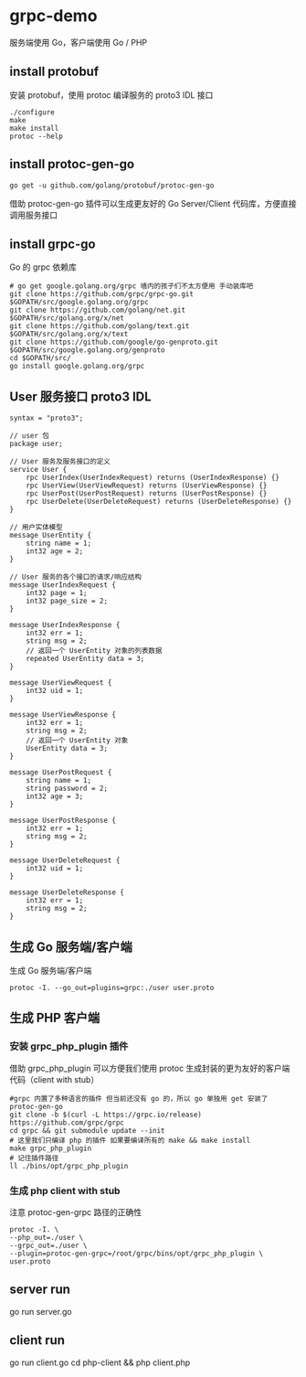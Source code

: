 # grpc-demo
服务端使用 Go，客户端使用 Go / PHP

## install protobuf
安装 protobuf，使用 protoc 编译服务的 proto3 IDL 接口
```
./configure
make 
make install
protoc --help
```
## install protoc-gen-go
```
go get -u github.com/golang/protobuf/protoc-gen-go
```
借助 protoc-gen-go 插件可以生成更友好的 Go Server/Client 代码库，方便直接调用服务接口

## install grpc-go
Go 的 grpc 依赖库
```
# go get google.golang.org/grpc 墙内的孩子们不太方便用 手动装库吧
git clone https://github.com/grpc/grpc-go.git $GOPATH/src/google.golang.org/grpc
git clone https://github.com/golang/net.git $GOPATH/src/golang.org/x/net
git clone https://github.com/golang/text.git $GOPATH/src/golang.org/x/text
git clone https://github.com/google/go-genproto.git $GOPATH/src/google.golang.org/genproto
cd $GOPATH/src/
go install google.golang.org/grpc
```
## User 服务接口 proto3 IDL
```
syntax = "proto3";
 
// user 包
package user;

// User 服务及服务接口的定义
service User {
    rpc UserIndex(UserIndexRequest) returns (UserIndexResponse) {}
    rpc UserView(UserViewRequest) returns (UserViewResponse) {}
    rpc UserPost(UserPostRequest) returns (UserPostResponse) {}
    rpc UserDelete(UserDeleteRequest) returns (UserDeleteResponse) {}
}

// 用户实体模型
message UserEntity {
    string name = 1;
    int32 age = 2;
}

// User 服务的各个接口的请求/响应结构
message UserIndexRequest {
    int32 page = 1;
    int32 page_size = 2;
}

message UserIndexResponse {
    int32 err = 1;
    string msg = 2;
    // 返回一个 UserEntity 对象的列表数据
    repeated UserEntity data = 3;
}

message UserViewRequest {
    int32 uid = 1;
}

message UserViewResponse {
    int32 err = 1;
    string msg = 2;
    // 返回一个 UserEntity 对象
    UserEntity data = 3;
}

message UserPostRequest {
    string name = 1;
    string password = 2;
    int32 age = 3;
}

message UserPostResponse {
    int32 err = 1;
    string msg = 2;
}

message UserDeleteRequest {
    int32 uid = 1;
}

message UserDeleteResponse {
    int32 err = 1;
    string msg = 2;
}
```
## 生成 Go 服务端/客户端
生成 Go 服务端/客户端
```
protoc -I. --go_out=plugins=grpc:./user user.proto
```
## 生成 PHP 客户端
### 安装 grpc_php_plugin 插件
借助 grpc_php_plugin 可以方便我们使用 protoc 生成封装的更为友好的客户端代码（client with stub）
```
#grpc 内置了多种语言的插件 但当前还没有 go 的，所以 go 单独用 get 安装了 protoc-gen-go
git clone -b $(curl -L https://grpc.io/release) https://github.com/grpc/grpc
cd grpc && git submodule update --init
# 这里我们只编译 php 的插件 如果要编译所有的 make && make install
make grpc_php_plugin
# 记住插件路径
ll ./bins/opt/grpc_php_plugin
```
### 生成 php client with stub
注意 protoc-gen-grpc 路径的正确性
```
protoc -I. \
--php_out=./user \
--grpc_out=./user \
--plugin=protoc-gen-grpc=/root/grpc/bins/opt/grpc_php_plugin \
user.proto
```
## server run
go run server.go

## client run
go run client.go
cd php-client && php client.php
